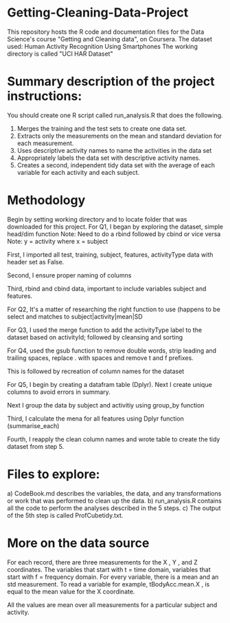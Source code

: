 # Getting-Cleaning-Data-Project
This repository hosts the R code and documentation files for the Data Science's course "Getting and Cleaning data", on Coursera.
The dataset used: Human Activity Recognition Using Smartphones
The working directory is called "UCI HAR Dataset" 

# Summary description of the project instructions:
You should create one R script called run_analysis.R that does the following. 
1. Merges the training and the test sets to create one data set. 
2. Extracts only the measurements on the mean and standard deviation for each measurement. 
3. Uses descriptive activity names to name the activities in the data set 
4. Appropriately labels the data set with descriptive activity names. 
5. Creates a second, independent tidy data set with the average of each variable for each activity and each subject.

# Methodology
Begin by setting working directory and to locate folder that was downloaded for this project.
For Q1, I began by exploring the dataset, simple head/dim function
Note: Need to do a rbind followed by cbind or vice versa
Note: y = activity where x = subject 

First, I imported all test, training, subject, features, activityType data with header set as False. 

Second, I ensure proper naming of columns 

Third, rbind and cbind data, important to include variables subject and features. 

For Q2, It's a matter of researching the right function to use (happens to be select and matches to subject|activity|mean|SD

For Q3, I used the merge function to add the activityType label to the dataset based on activityId; followed by cleansing and sorting

For Q4, used the gsub function to remove double words, strip leading and trailing spaces, replace . with spaces and remove t and f prefixes. 

This is followed by recreation of column names for the dataset

For Q5, I begin by creating a datafram table (Dplyr). Next I create unique columns to avoid errors in summary. 

Next I group the data by subject and activitiy using group_by function 

Third, I calculate the mena for all features using Dplyr function (summarise_each)

Fourth, I reapply the clean column names and wrote table to create the tidy dataset from step 5. 

# Files to explore:
a) CodeBook.md  describes the variables, the data, and any transformations or work that was performed to clean up the data.
b) run_analysis.R  contains all the code to perform the analyses described in the 5 steps. 
c) The output of the 5th step is called  ProfCubetidy.txt.

# More on the data source
For each record,  there are three measurements for the  X ,  Y , and  Z  coordinates. The variables that start with  t = time domain, variables that start with  f  =  frequency domain. For every variable, there is a  mean  and an  std  measurement. To read a variable for example,  tBodyAcc.mean.X , is equal to the mean value for the  X  coordinate.

All the values are mean over all measurements for a particular subject and activity.
